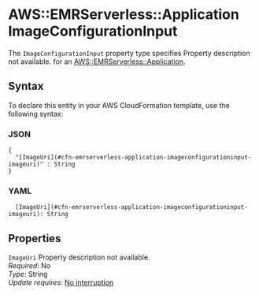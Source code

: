 # AWS::EMRServerless::Application ImageConfigurationInput<a name="aws-properties-emrserverless-application-imageconfigurationinput"></a>

<a name="aws-properties-emrserverless-application-imageconfigurationinput-description"></a>The `ImageConfigurationInput` property type specifies Property description not available\. for an [AWS::EMRServerless::Application](aws-resource-emrserverless-application.md)\.

## Syntax<a name="aws-properties-emrserverless-application-imageconfigurationinput-syntax"></a>

To declare this entity in your AWS CloudFormation template, use the following syntax:

### JSON<a name="aws-properties-emrserverless-application-imageconfigurationinput-syntax.json"></a>

```
{
  "[ImageUri](#cfn-emrserverless-application-imageconfigurationinput-imageuri)" : String
}
```

### YAML<a name="aws-properties-emrserverless-application-imageconfigurationinput-syntax.yaml"></a>

```
  [ImageUri](#cfn-emrserverless-application-imageconfigurationinput-imageuri): String
```

## Properties<a name="aws-properties-emrserverless-application-imageconfigurationinput-properties"></a>

`ImageUri`  <a name="cfn-emrserverless-application-imageconfigurationinput-imageuri"></a>
Property description not available\.  
*Required*: No  
*Type*: String  
*Update requires*: [No interruption](https://docs.aws.amazon.com/AWSCloudFormation/latest/UserGuide/using-cfn-updating-stacks-update-behaviors.html#update-no-interrupt)